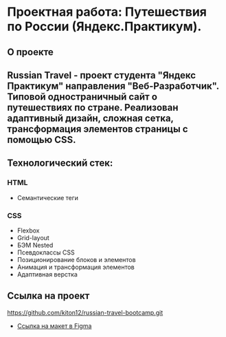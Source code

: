 # Проектная работа: Путешествия по России (Яндекс.Практикум).

##  О проекте

Russian Travel - проект студента "Яндекс Практикум" направления "Веб-Разработчик". Типовой одностраничный сайт о путешествиях по стране. Реализован адаптивный дизайн, сложная сетка, трансформация элементов страницы с помощью CSS.
------ 

## Технологический стек: 

### HTML
* Семантические теги

### СSS
* Flexbox
* Grid-layout
* БЭМ Nested
* Псевдоклассы CSS
* Позиционирование блоков и элементов
* Анимация и трансформация элементов
* Адаптивная верстка
  


## Ссылка на проект
https://github.com/kiton12/russian-travel-bootcamp.git

* [Ссылка на макет в Figma](https://www.figma.com/file/5S2WSbEFL6awjVWJ0NWL8Q/Sprint-3_-Russia-_-desktop-mobile?node-id=28503%3A0)



